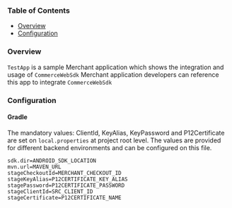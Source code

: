 ### Table of Contents

- [Overview](#overview)
- [Configuration](#configuration)

### <a name="overview">Overview</a>

`TestApp` is a sample Merchant application which shows the integration and usage of `CommerceWebSdk`
Merchant application developers can reference this app to integrate `CommerceWebSdk`

### <a name="configuration">Configuration</a>

#### Gradle

The mandatory values: ClientId, KeyAlias, KeyPassword and P12Certificate are set on `local.properties`
at project root level. The values are provided for different backend environments and can be 
configured on this file.

```properties
sdk.dir=ANDROID_SDK_LOCATION
mvn.url=MAVEN_URL
stageCheckoutId=MERCHANT_CHECKOUT_ID
stageKeyAlias=P12CERTIFICATE_KEY_ALIAS
stagePassword=P12CERTIFICATE_PASSWORD
stageClientId=SRC_CLIENT_ID
stageCertificate=P12CERTIFICATE_NAME
```
